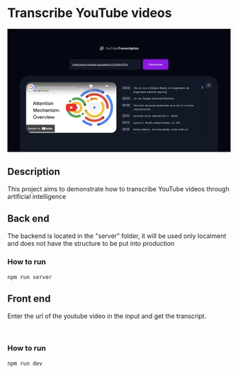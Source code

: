 # Transcribe YouTube videos

<img src="public/screenshot.png" />

## Description

<p>This project aims to demonstrate how to transcribe YouTube videos through artificial intelligence</p>

## Back end

<p>The backend is located in the "server" folder, it will be used only localment and does not have the structure to be put into production</p>

### How to run

```
npm run server
```

## Front end

<p>Enter the url of the youtube video in the input and get the transcript.</p>

<img />

### How to run

```
npm run dev
```
